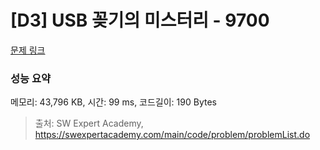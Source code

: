 # [D3] USB 꽂기의 미스터리 - 9700 

[문제 링크](https://swexpertacademy.com/main/code/problem/problemDetail.do?contestProbId=AXDNEA3aaU0DFAVX) 

### 성능 요약

메모리: 43,796 KB, 시간: 99 ms, 코드길이: 190 Bytes



> 출처: SW Expert Academy, https://swexpertacademy.com/main/code/problem/problemList.do